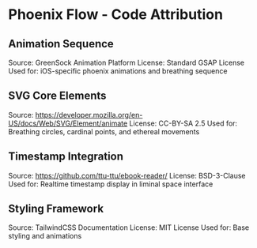 # Phoenix Flow - Code Attribution

## Animation Sequence
Source: GreenSock Animation Platform
License: Standard GSAP License
Used for: iOS-specific phoenix animations and breathing sequence

## SVG Core Elements
Source: https://developer.mozilla.org/en-US/docs/Web/SVG/Element/animate
License: CC-BY-SA 2.5
Used for: Breathing circles, cardinal points, and ethereal movements

## Timestamp Integration
Source: https://github.com/ttu-ttu/ebook-reader/
License: BSD-3-Clause
Used for: Realtime timestamp display in liminal space interface

## Styling Framework
Source: TailwindCSS Documentation
License: MIT License
Used for: Base styling and animations